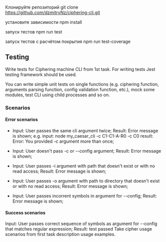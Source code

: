 Клонируйте репозиторий 
git clone https://github.com/dzmitryNz/ciphering-cli.git

установите зависимости
npm install

запуск тестов
npm run test

запуск тестов c расчётом покрытия
npm run test-coverage

## Testing
Write tests for Ciphering machine CLI from 1st task.
For writing tests Jest testing framework should be used.

You can write simple unit tests on single functions (e.g. ciphering function, arguments parsing function, config validation function, etc.), mock some modules, test CLI using child processes and so on.

### Scenarios
#### Error scenarios
* Input: User passes the same cli argument twice; Result: Error message is shown; e.g.  input: node my_caesar_cli -c C1-C1-A-R0 -c C0 result: Error: You provided -c argument more than once;

* Input: User doesn't pass -c or --config argument; Result: Error message is shown;
* Input: User passes -i argument with path that doesn't exist or with no read access; Result: Error message is shown;

* Input: User passes -o argument with path to directory that doesn't exist or with no read access; Result: Error message is shown;

* Input: User passes incorrent symbols in argument for --config; Result: Error message is shown;
#### Success scenarios
Input: User passes correct sequence of symbols as argument for --config that matches regular expression; Result: test passed
Take cipher usage scenarios from first task description usage examples.


